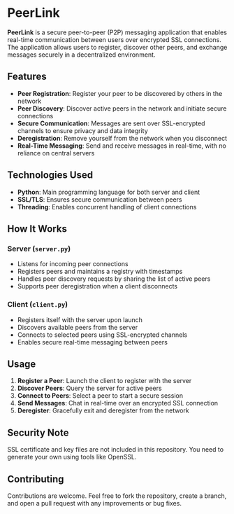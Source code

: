 # **PeerLink**

**PeerLink** is a secure peer-to-peer (P2P) messaging application that enables real-time communication between users over encrypted SSL connections. The application allows users to register, discover other peers, and exchange messages securely in a decentralized environment.

## **Features**

- **Peer Registration**: Register your peer to be discovered by others in the network  
- **Peer Discovery**: Discover active peers in the network and initiate secure connections  
- **Secure Communication**: Messages are sent over SSL-encrypted channels to ensure privacy and data integrity  
- **Deregistration**: Remove yourself from the network when you disconnect  
- **Real-Time Messaging**: Send and receive messages in real-time, with no reliance on central servers

## **Technologies Used**

- **Python**: Main programming language for both server and client  
- **SSL/TLS**: Ensures secure communication between peers  
- **Threading**: Enables concurrent handling of client connections

## **How It Works**

### Server (`server.py`)
- Listens for incoming peer connections  
- Registers peers and maintains a registry with timestamps  
- Handles peer discovery requests by sharing the list of active peers  
- Supports peer deregistration when a client disconnects

### Client (`client.py`)
- Registers itself with the server upon launch  
- Discovers available peers from the server  
- Connects to selected peers using SSL-encrypted channels  
- Enables secure real-time messaging between peers

## **Usage**

1. **Register a Peer**: Launch the client to register with the server  
2. **Discover Peers**: Query the server for active peers  
3. **Connect to Peers**: Select a peer to start a secure session  
4. **Send Messages**: Chat in real-time over an encrypted SSL connection  
5. **Deregister**: Gracefully exit and deregister from the network

## **Security Note**

SSL certificate and key files are not included in this repository. You need to generate your own using tools like OpenSSL.

## **Contributing**

Contributions are welcome. Feel free to fork the repository, create a branch, and open a pull request with any improvements or bug fixes.
